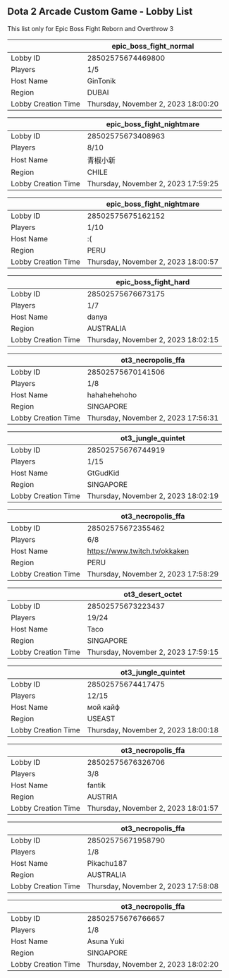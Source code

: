 ## Dota 2 Arcade Custom Game - Lobby List

This list only for Epic Boss Fight Reborn and Overthrow 3

|  | epic_boss_fight_normal |
| ------ | ------ |
| Lobby ID | 28502575674469800 |
| Players | 1/5 |
| Host Name | GinTonik |
| Region | DUBAI |
| Lobby Creation Time | Thursday, November 2, 2023 18:00:20 |


|  | epic_boss_fight_nightmare |
| ------ | ------ |
| Lobby ID | 28502575673408963 |
| Players | 8/10 |
| Host Name | 青椒小新 |
| Region | CHILE |
| Lobby Creation Time | Thursday, November 2, 2023 17:59:25 |


|  | epic_boss_fight_nightmare |
| ------ | ------ |
| Lobby ID | 28502575675162152 |
| Players | 1/10 |
| Host Name | :( |
| Region | PERU |
| Lobby Creation Time | Thursday, November 2, 2023 18:00:57 |


|  | epic_boss_fight_hard |
| ------ | ------ |
| Lobby ID | 28502575676673175 |
| Players | 1/7 |
| Host Name | danya |
| Region | AUSTRALIA |
| Lobby Creation Time | Thursday, November 2, 2023 18:02:15 |


|  | ot3_necropolis_ffa |
| ------ | ------ |
| Lobby ID | 28502575670141506 |
| Players | 1/8 |
| Host Name | hahahehehoho |
| Region | SINGAPORE |
| Lobby Creation Time | Thursday, November 2, 2023 17:56:31 |


|  | ot3_jungle_quintet |
| ------ | ------ |
| Lobby ID | 28502575676744919 |
| Players | 1/15 |
| Host Name | GtGudKid |
| Region | SINGAPORE |
| Lobby Creation Time | Thursday, November 2, 2023 18:02:19 |


|  | ot3_necropolis_ffa |
| ------ | ------ |
| Lobby ID | 28502575672355462 |
| Players | 6/8 |
| Host Name | https://www.twitch.tv/okkaken |
| Region | PERU |
| Lobby Creation Time | Thursday, November 2, 2023 17:58:29 |


|  | ot3_desert_octet |
| ------ | ------ |
| Lobby ID | 28502575673223437 |
| Players | 19/24 |
| Host Name | Taco |
| Region | SINGAPORE |
| Lobby Creation Time | Thursday, November 2, 2023 17:59:15 |


|  | ot3_jungle_quintet |
| ------ | ------ |
| Lobby ID | 28502575674417475 |
| Players | 12/15 |
| Host Name | мой кайф |
| Region | USEAST |
| Lobby Creation Time | Thursday, November 2, 2023 18:00:18 |


|  | ot3_necropolis_ffa |
| ------ | ------ |
| Lobby ID | 28502575676326706 |
| Players | 3/8 |
| Host Name | fantik |
| Region | AUSTRIA |
| Lobby Creation Time | Thursday, November 2, 2023 18:01:57 |


|  | ot3_necropolis_ffa |
| ------ | ------ |
| Lobby ID | 28502575671958790 |
| Players | 1/8 |
| Host Name | Pikachu187 |
| Region | AUSTRALIA |
| Lobby Creation Time | Thursday, November 2, 2023 17:58:08 |


|  | ot3_necropolis_ffa |
| ------ | ------ |
| Lobby ID | 28502575676766657 |
| Players | 1/8 |
| Host Name | Asuna Yuki |
| Region | SINGAPORE |
| Lobby Creation Time | Thursday, November 2, 2023 18:02:20 |


